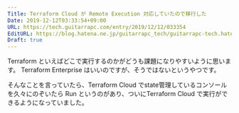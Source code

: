 ```yaml
---
Title: Terraform Cloud が Remote Execution 対応していたので移行した
Date: 2019-12-12T03:33:54+09:00
URL: https://tech.guitarrapc.com/entry/2019/12/12/033354
EditURL: https://blog.hatena.ne.jp/guitarrapc_tech/guitarrapc-tech.hatenablog.com/atom/entry/26006613480866256
Draft: true
---
```


Terraform といえばどこで実行するのかがどうも課題になりやすいように思います。
Terraform Enterprise はいいのですが、そうではないというやつです。

そんなことを言っていたら、Terraform Cloud でstate管理しているコンソールを久々にのぞいたら Run というのがあり、ついにTerraform Cloud で実行ができるようになっていました。

<!-- more -->

